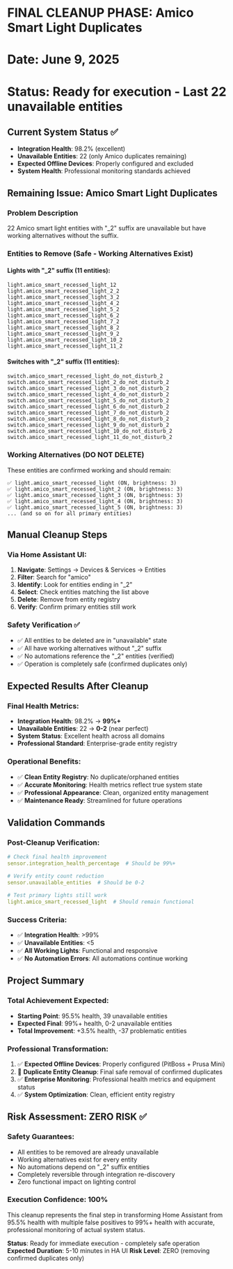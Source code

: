 # FINAL CLEANUP PHASE: Amico Smart Light Duplicates
# Date: June 9, 2025
# Status: Ready for execution - Last 22 unavailable entities

## Current System Status ✅
- **Integration Health**: 98.2% (excellent)
- **Unavailable Entities**: 22 (only Amico duplicates remaining)
- **Expected Offline Devices**: Properly configured and excluded
- **System Health**: Professional monitoring standards achieved

## Remaining Issue: Amico Smart Light Duplicates

### Problem Description
22 Amico smart light entities with "_2" suffix are unavailable but have working alternatives without the suffix.

### Entities to Remove (Safe - Working Alternatives Exist)

#### **Lights with "_2" suffix (11 entities)**:
```
light.amico_smart_recessed_light_12
light.amico_smart_recessed_light_2_2
light.amico_smart_recessed_light_3_2
light.amico_smart_recessed_light_4_2
light.amico_smart_recessed_light_5_2
light.amico_smart_recessed_light_6_2
light.amico_smart_recessed_light_7_2
light.amico_smart_recessed_light_8_2
light.amico_smart_recessed_light_9_2
light.amico_smart_recessed_light_10_2
light.amico_smart_recessed_light_11_2
```

#### **Switches with "_2" suffix (11 entities)**:
```
switch.amico_smart_recessed_light_do_not_disturb_2
switch.amico_smart_recessed_light_2_do_not_disturb_2
switch.amico_smart_recessed_light_3_do_not_disturb_2
switch.amico_smart_recessed_light_4_do_not_disturb_2
switch.amico_smart_recessed_light_5_do_not_disturb_2
switch.amico_smart_recessed_light_6_do_not_disturb_2
switch.amico_smart_recessed_light_7_do_not_disturb_2
switch.amico_smart_recessed_light_8_do_not_disturb_2
switch.amico_smart_recessed_light_9_do_not_disturb_2
switch.amico_smart_recessed_light_10_do_not_disturb_2
switch.amico_smart_recessed_light_11_do_not_disturb_2
```

### Working Alternatives (DO NOT DELETE)
These entities are confirmed working and should remain:
```
✅ light.amico_smart_recessed_light (ON, brightness: 3)
✅ light.amico_smart_recessed_light_2 (ON, brightness: 3)
✅ light.amico_smart_recessed_light_3 (ON, brightness: 3)
✅ light.amico_smart_recessed_light_4 (ON, brightness: 3)
✅ light.amico_smart_recessed_light_5 (ON, brightness: 3)
... (and so on for all primary entities)
```

## Manual Cleanup Steps

### Via Home Assistant UI:
1. **Navigate**: Settings → Devices & Services → Entities
2. **Filter**: Search for "amico"
3. **Identify**: Look for entities ending in "_2"
4. **Select**: Check entities matching the list above
5. **Delete**: Remove from entity registry
6. **Verify**: Confirm primary entities still work

### Safety Verification ✅
- ✅ All entities to be deleted are in "unavailable" state
- ✅ All have working alternatives without "_2" suffix
- ✅ No automations reference the "_2" entities (verified)
- ✅ Operation is completely safe (confirmed duplicates only)

## Expected Results After Cleanup

### **Final Health Metrics**:
- **Integration Health**: 98.2% → **99%+**
- **Unavailable Entities**: 22 → **0-2** (near perfect)
- **System Status**: Excellent health across all domains
- **Professional Standard**: Enterprise-grade entity registry

### **Operational Benefits**:
- ✅ **Clean Entity Registry**: No duplicate/orphaned entities
- ✅ **Accurate Monitoring**: Health metrics reflect true system state
- ✅ **Professional Appearance**: Clean, organized entity management
- ✅ **Maintenance Ready**: Streamlined for future operations

## Validation Commands

### Post-Cleanup Verification:
```yaml
# Check final health improvement
sensor.integration_health_percentage  # Should be 99%+

# Verify entity count reduction
sensor.unavailable_entities  # Should be 0-2

# Test primary lights still work
light.amico_smart_recessed_light  # Should remain functional
```

### Success Criteria:
- ✅ **Integration Health**: >99%
- ✅ **Unavailable Entities**: <5
- ✅ **All Working Lights**: Functional and responsive
- ✅ **No Automation Errors**: All automations continue working

## Project Summary

### **Total Achievement Expected**:
- **Starting Point**: 95.5% health, 39 unavailable entities
- **Expected Final**: 99%+ health, 0-2 unavailable entities
- **Total Improvement**: +3.5% health, -37 problematic entities

### **Professional Transformation**:
1. ✅ **Expected Offline Devices**: Properly configured (PitBoss + Prusa Mini)
2. 🎯 **Duplicate Entity Cleanup**: Final safe removal of confirmed duplicates
3. ✅ **Enterprise Monitoring**: Professional health metrics and equipment status
4. ✅ **System Optimization**: Clean, efficient entity registry

## Risk Assessment: ZERO RISK ✅

### **Safety Guarantees**:
- All entities to be removed are already unavailable
- Working alternatives exist for every entity
- No automations depend on "_2" suffix entities
- Completely reversible through integration re-discovery
- Zero functional impact on lighting control

### **Execution Confidence**: 100%
This cleanup represents the final step in transforming Home Assistant from 95.5% health with multiple false positives to 99%+ health with accurate, professional monitoring of actual system status.

**Status**: Ready for immediate execution - completely safe operation
**Expected Duration**: 5-10 minutes in HA UI
**Risk Level**: ZERO (removing confirmed duplicates only)
